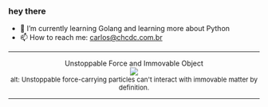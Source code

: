 ### hey there 

- :seedling: I’m currently learning Golang and learning more about Python
- :mailbox: How to reach me: carlos@chcdc.com.br


---


<!-- xkcd -->
<p align="center">Unstoppable Force and Immovable Object</br><img src=https://imgs.xkcd.com/comics/unstoppable_force_and_immovable_object.png></br><font size =2>alt: Unstoppable force-carrying particles can't interact with immovable matter by definition.</br></font></p></table></p> 


<!-- xkcd -->
---
